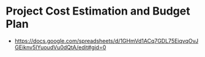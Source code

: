 # Project Cost Estimation and Budget Plan


- https://docs.google.com/spreadsheets/d/1GHmVd1ACq7GDL75EiqvqOvJGEiknv5IYuoudVu0dQtA/edit#gid=0



